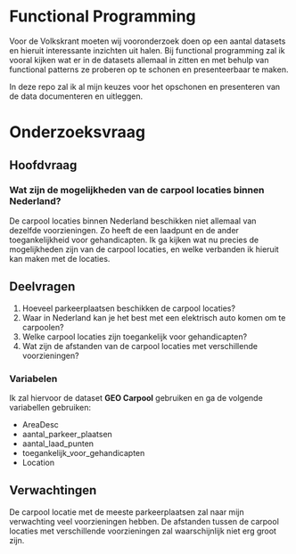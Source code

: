 # Functional Programming

Voor de Volkskrant moeten wij vooronderzoek doen op een aantal datasets en hieruit interessante inzichten uit halen. Bij functional programming zal ik vooral kijken wat er in de 
datasets allemaal in zitten en met behulp van functional patterns ze proberen op te schonen en presenteerbaar te maken.

In deze repo zal ik al mijn keuzes voor het opschonen en presenteren van de data documenteren en uitleggen.

# Onderzoeksvraag

## Hoofdvraag

### Wat zijn de mogelijkheden van de carpool locaties binnen Nederland?

De carpool locaties binnen Nederland beschikken niet allemaal van dezelfde voorzieningen. Zo heeft de een laadpunt en de ander toegankelijkheid voor gehandicapten. Ik ga kijken wat nu precies de mogelijkheden zijn van de carpool locaties, en welke verbanden ik hieruit kan maken met de locaties.

## Deelvragen
1. Hoeveel parkeerplaatsen beschikken de carpool locaties?
2. Waar in Nederland kan je het best met een elektrisch auto komen om te carpoolen?
3. Welke carpool locaties zijn toegankelijk voor gehandicapten?
4. Wat zijn de afstanden van de carpool locaties met verschillende voorzieningen?

### Variabelen

Ik zal hiervoor de dataset **GEO Carpool** gebruiken en ga de volgende variabellen gebruiken:

- AreaDesc
- aantal_parkeer_plaatsen
- aantal_laad_punten
- toegankelijk_voor_gehandicapten
- Location

## Verwachtingen

De carpool locatie met de meeste parkeerplaatsen zal naar mijn verwachting veel voorzieningen hebben. De afstanden tussen de carpool locaties met verschillende voorzieningen zal waarschijnlijk niet erg groot zijn.
